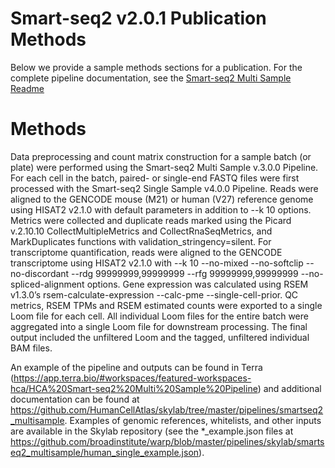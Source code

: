 # Smart-seq2 v2.0.1 Publication Methods
Below we provide a sample methods sections for a publication. For the complete pipeline documentation, see the [Smart-seq2 Multi Sample Readme](README.md)

# Methods
Data preprocessing and count matrix construction for a sample batch (or plate) were performed using the Smart-seq2 Multi Sample v.3.0.0 Pipeline. For each cell in the batch, paired- or single-end FASTQ files were first processed with the Smart-seq2 Single Sample v4.0.0 Pipeline. Reads were aligned to the GENCODE mouse (M21) or human (V27) reference genome using HISAT2 v2.1.0 with default parameters in addition to --k 10 options. Metrics were collected and duplicate reads marked using the Picard v.2.10.10 CollectMultipleMetrics and CollectRnaSeqMetrics, and MarkDuplicates functions with validation_stringency=silent. For transcriptome quantification, reads were aligned to the GENCODE transcriptome using HISAT2 v2.1.0 with --k 10 --no-mixed  --no-softclip  --no-discordant --rdg 99999999,99999999 --rfg 99999999,99999999 --no-spliced-alignment options. Gene expression was calculated using RSEM v1.3.0’s rsem-calculate-expression --calc-pme --single-cell-prior. QC metrics, RSEM TPMs and RSEM estimated counts were exported to a single Loom file for each cell. All individual Loom files for the entire batch were aggregated into a single Loom file for downstream processing. The final output included the unfiltered Loom and the tagged, unfiltered individual BAM files.

An example of the pipeline and outputs can be found in Terra (https://app.terra.bio/#workspaces/featured-workspaces-hca/HCA%20Smart-seq2%20Multi%20Sample%20Pipeline) and additional documentation can be found at https://github.com/HumanCellAtlas/skylab/tree/master/pipelines/smartseq2_multisample. Examples of genomic references, whitelists, and other inputs are available in the Skylab repository (see the *_example.json files at https://github.com/broadinstitute/warp/blob/master/pipelines/skylab/smartseq2_multisample/human_single_example.json).
